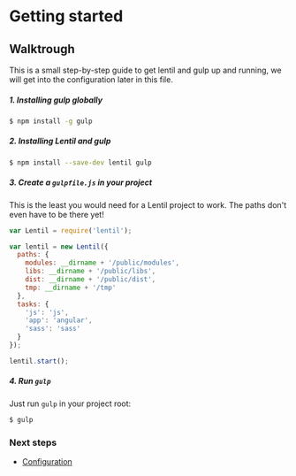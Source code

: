 # Getting started

## Walktrough

This is a small step-by-step guide to get lentil and gulp up and running, we will get into the configuration later in this file.

##### 1. Installing gulp globally

```bash
$ npm install -g gulp
```

##### 2. Installing Lentil and gulp

```bash
$ npm install --save-dev lentil gulp
```

##### 3. Create a `gulpfile.js` in your project

This is the least you would need for a Lentil project to work. The paths don't even have to be there yet!

```js
var Lentil = require('lentil');

var lentil = new Lentil({
  paths: {
    modules: __dirname + '/public/modules',
    libs: __dirname + '/public/libs',
    dist: __dirname + '/public/dist',
    tmp: __dirname + '/tmp'
  },
  tasks: {
    'js': 'js',
    'app': 'angular',
    'sass': 'sass'
  }
});

lentil.start();
```

##### 4. Run `gulp`

Just run `gulp` in your project root:

```bash
$ gulp
```

### Next steps

* [Configuration](/docs/configuration.md)
